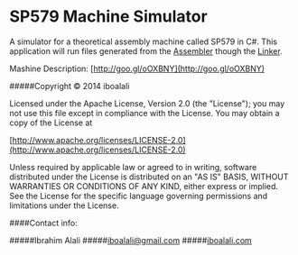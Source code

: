 SP579 Machine Simulator
===================

A simulator for a theoretical assembly machine called SP579 in C#.
This application will run files generated from the [Assembler](https://github.com/iboalali/SP579Assembler) though the [Linker](https://github.com/iboalali/SP579Linker).

Mashine Description: [http://goo.gl/oOXBNY](http://goo.gl/oOXBNY)

#####Copyright © 2014 iboalali

Licensed under the Apache License, Version 2.0 (the "License");
you may not use this file except in compliance with the License.
You may obtain a copy of the License at

[http://www.apache.org/licenses/LICENSE-2.0](http://www.apache.org/licenses/LICENSE-2.0)

Unless required by applicable law or agreed to in writing, software
distributed under the License is distributed on an "AS IS" BASIS,
WITHOUT WARRANTIES OR CONDITIONS OF ANY KIND, either express or implied.
See the License for the specific language governing permissions and
limitations under the License.

####Contact info:

#####Ibrahim Alali
#####[iboalali@gmail.com](mailto:iboalali@gmail.com)
#####[iboalali.com](http://iboalali.com/)
